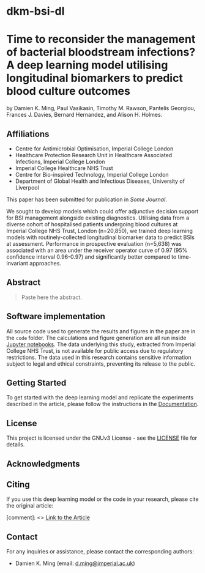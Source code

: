 # dkm-bsi-dl

# Time to reconsider the management of bacterial bloodstream infections? A deep learning model utilising longitudinal biomarkers to predict blood culture outcomes

by Damien K. Ming, Paul Vasikasin, Timothy M. Rawson, Pantelis Georgiou, Frances J. Davies, Bernard Hernandez, and Alison H. Holmes.

## Affiliations

- Centre for Antimicrobial Optimisation, Imperial College London
- Healthcare Protection Research Unit in Healthcare Associated Infections, Imperial College London
- Imperial College Healthcare NHS Trust
- Centre for Bio-inspired Technology, Imperial College London
- Department of Global Health and Infectious Diseases, University of Liverpool

This paper has been submitted for publication in *Some Journal*.

We sought to develop models which could offer adjunctive decision support for BSI management alongside existing diagnostics. 
Utilising data from a diverse cohort of hospitalised patients undergoing blood cultures at Imperial College NHS Trust, London (n=20,850), 
we trained deep learning models with routinely-collected longitudinal biomarker data to predict BSIs at assessment. Performance in 
prospective evaluation (n=5,638) was associated with an area under the receiver operator curve of 0.97 (95% confidence interval 0.96-0.97) 
and significantly better compared to time-invariant approaches.

<!-- ![](manuscript/figures/hawaii-trend.png) -->
<!-- *Caption for the example figure with the main results.* -->


## Abstract

> Paste here the abstract.

## Software implementation

All source code used to generate the results and figures in the paper are in the `code` folder. The calculations and figure generation are 
all run inside [Jupyter notebooks](http://jupyter.org/). The data underlying this study, extracted from Imperial College NHS Trust, is not 
available for public access due to regulatory restrictions. The data used in this research contains sensitive information subject to legal 
and ethical constraints, preventing its release to the public.

<!-- Results generated by the code are saved in `results`. -->
<!-- [comment]: <> See the `README.md` files in each directory for a full description.-->

## Getting Started

To get started with the deep learning model and replicate the experiments described in the article, please follow the instructions in the [Documentation](docs/README.md).

## License

This project is licensed under the GNUv3 License - see the [LICENSE](LICENSE) file for details.

## Acknowledgments

## Citing

If you use this deep learning model or the code in your research, please cite the original article:

[comment]: <> [Link to the Article](https://example.com/article)

## Contact

For any inquiries or assistance, please contact the corresponding authors:

- Damien K. Ming (email: d.ming@imperial.ac.uk)
